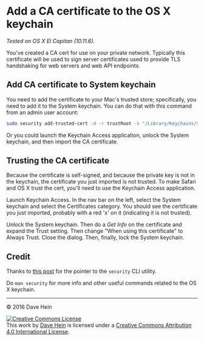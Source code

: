 # Add a CA certificate to the OS X keychain

_Tested on OS X El Capitan (10.11.6)._

You've created a CA cert for use on your private network. Typically this certificate will be used to sign server certificates used to provide TLS handshaking for web servers and web API endpoints.

## Add CA certificate to System keychain

You need to add the certificate to your Mac's trusted store; specifically, you need to add it to the System keychain. You can do that with this command from an admin user account:

```bash
sudo security add-trusted-cert -d -r trustRoot -k "/Library/Keychains/System.keychain" "~/some-dir/rootCAcert.pem"
```

Or you could launch the Keychain Access application, unlock the System keychain, and then import the CA certificate.

## Trusting the CA certificate

Because the certificate is self-signed, and because the private key is not in the keychain, the certificate you just imported is not trusted. To make Safari and OS X trust the cert, you'll need to use the Keychain Access application.

Launch Keychain Access. In the nav bar on the left, select the System keychain and select the Certificates category. You should see the certificate you just imported, probably with a red 'x' on it (indicating it is not trusted).

Unlock the System keychain. Then do a _Get Info_ on the certificate and expand the Trust setting. Then change "When using this certificate" to Always Trust. Close the dialog. Then, finally, lock the System keychain.

## Credit

Thanks to [this post](https://derflounder.wordpress.com/2011/03/13/adding-new-trusted-root-certificates-to-system-keychain/) for the pointer to the `security` CLI utility.

Do `man security` for more info and other useful commands related to the OS X keychain.

---

&copy; 2016 Dave Hein

<a rel="license" href="http://creativecommons.org/licenses/by/4.0/"><img alt="Creative Commons License" style="border-width:0" src="https://i.creativecommons.org/l/by/4.0/88x31.png" /></a><br />This <span xmlns:dct="http://purl.org/dc/terms/" href="http://purl.org/dc/dcmitype/Text" rel="dct:type">work</span> by <a xmlns:cc="http://creativecommons.org/ns#" href="https://github.com/JeNeSuisPasDave/til" property="cc:attributionName" rel="cc:attributionURL">Dave Hein</a> is licensed under a <a rel="license" href="http://creativecommons.org/licenses/by/4.0/">Creative Commons Attribution 4.0 International License</a>.
